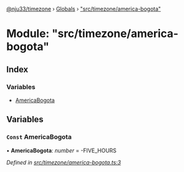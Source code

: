 [@nju33/timezone](../README.md) › [Globals](../globals.md) › ["src/timezone/america-bogota"](_src_timezone_america_bogota_.md)

# Module: "src/timezone/america-bogota"

## Index

### Variables

* [AmericaBogota](_src_timezone_america_bogota_.md#const-americabogota)

## Variables

### `Const` AmericaBogota

• **AmericaBogota**: *number* = -FIVE_HOURS

*Defined in [src/timezone/america-bogota.ts:3](https://github.com/nju33/timezone/blob/84669d2/src/timezone/america-bogota.ts#L3)*
